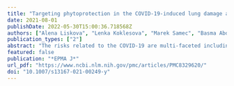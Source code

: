 ```yaml
---
title: "Targeting phytoprotection in the COVID-19-induced lung damage and associated systemic effects—the evidence-based 3PM proposition to mitigate individual risks"
date: 2021-08-01
publishDate: 2022-05-30T15:00:36.718568Z
authors: ["Alena Liskova", "Lenka Koklesova", "Marek Samec", "Basma Abdellatif", "Kevin Zhai", "Manaal Siddiqui", "Miroslava Šudomová", "Sherif T.S. Hassan", "Erik Kudela", "Kamil Biringer", "Frank A. Giordano", "Dietrich Büsselberg", "Olga Golubnitschaja", "Peter Kubatka"]
publication_types: ["2"]
abstract: "The risks related to the COVID-19 are multi-faceted including but by far not restricted to the following: direct health risks by poorly understood effects of COVID-19 infection, overloaded capacities of healthcare units, restricted and slowed down care of patients with non-communicable disorders such as cancer, neurologic and cardiovascular pathologies, among others; social risks—restricted and broken social contacts, isolation, professional disruption, explosion of aggression in the society, violence in the familial environment; mental risks—loneliness, helplessness, defenceless, depressions; and economic risks—slowed down industrial productivity, broken delivery chains, unemployment, bankrupted SMEs, inflation, decreased capacity of the state to perform socially important programs and to support socio-economically weak subgroups in the population. Directly or indirectly, the above listed risks will get reflected in a healthcare occupation and workload which is a tremendous long-term challenge for the healthcare capacity and robustness. The article does not pretend to provide solutions for all kind of health risks. However, it aims to present the scientific evidence of great clinical utility for primary, secondary, and tertiary care to protect affected individuals in a cost-effective manner. To this end, due to pronounced antimicrobial, antioxidant, anti-inflammatory, and antiviral properties, naturally occurring plant substances are capable to protect affected individuals against COVID-19-associated life-threatening complications such as lung damage. Furthermore, they can be highly effective, if being applied to secondary and tertiary care of noncommunicable diseases under pandemic condition. Thus, the stratification of patients evaluating specific health conditions such as sleep quality, periodontitis, smoking, chronic inflammation and diseases, metabolic disorders and obesity, vascular dysfunction, and cancers would enable effective managemenet of COVID-19-associated complications in primary, secondary, and tertiary care in the context of predictive, preventive, and personalized medicine (3PM)."
featured: false
publication: "*EPMA J*"
url_pdf: "https://www.ncbi.nlm.nih.gov/pmc/articles/PMC8329620/"
doi: "10.1007/s13167-021-00249-y"
---
```


